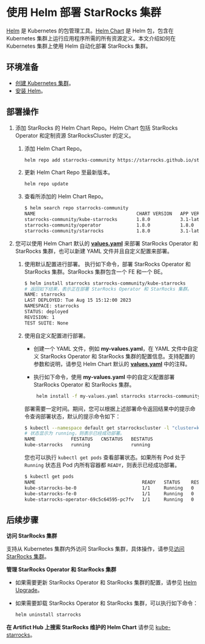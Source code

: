 # 使用 Helm 部署 StarRocks 集群

[Helm](https://helm.sh/) 是 Kubernetes 的包管理工具。[Helm Chart](https://helm.sh/docs/topics/charts/) 是 Helm 包，包含在 Kubernetes 集群上运行应用程序所需的所有资源定义。本文介绍如何在 Kubernetes 集群上使用 Helm 自动化部署 StarRocks 集群。

## 环境准备

- [创建 Kubernetes 集群](./sr_operator.md#创建-kubernetes-集群)。
- [安装 Helm](https://helm.sh/docs/intro/quickstart/)。

## 部署操作

1. 添加 StarRocks 的 Helm Chart Repo。Helm Chart 包括 StarRocks Operator 和定制资源 StarRocksCluster 的定义。
    1. 添加 Helm Chart Repo。

       ```Bash
       helm repo add starrocks-community https://starrocks.github.io/starrocks-kubernetes-operator
       ```

    2. 更新 Helm Chart Repo 至最新版本。

       ```Bash
       helm repo update
       ```

    3. 查看所添加的 Helm Chart Repo。

       ```Bash
       $ helm search repo starrocks-community
       NAME                                     CHART VERSION   APP VERSION   DESCRIPTION
       starrocks-community/kube-starrocks       1.8.0           3.1-latest    kube-starrocks includes two subcharts, starrock...
       starrocks-community/operator             1.8.0           1.8.0         A Helm chart for StarRocks operator
       starrocks-community/starrocks            1.8.0           3.1-latest    A Helm chart for StarRocks cluster
       ```

2. 您可以使用 Helm Chart 默认的 **[values.yaml](https://github.com/StarRocks/starrocks-kubernetes-operator/blob/main/helm-charts/charts/kube-starrocks/values.yaml)** 来部署 StarRocks Operator 和 StarRocks 集群，也可以新建 YAML 文件并且自定义配置来部署。

    1. 使用默认配置进行部署。
       执行如下命令，部署 StarRocks Operator 和 StarRocks 集群。StarRocks 集群包含一个 FE 和一个 BE。

       ```Bash
       $ helm install starrocks starrocks-community/kube-starrocks
       # 返回如下结果，表示正在部署 StarRocks Operator 和 StarRocks 集群。
       NAME: starrocks
       LAST DEPLOYED: Tue Aug 15 15:12:00 2023
       NAMESPACE: starrocks
       STATUS: deployed
       REVISION: 1
       TEST SUITE: None
       ```

    2. 使用自定义配置进行部署。
        - 创建一个 YAML 文件，例如 **my-values.yaml**，在 YAML 文件中自定义 StarRocks Operator 和 StarRocks
          集群的配置信息。支持配置的参数和说明，请参见 Helm Chart 默认的 **[values.yaml](https://github.com/StarRocks/starrocks-kubernetes-operator/blob/main/helm-charts/charts/kube-starrocks/values.yaml)** 中的注释。
        - 执行如下命令，使用 **my-values.yaml** 中的自定义配置部署 StarRocks Operator 和 StarRocks 集群。

          ```Bash
           helm install -f my-values.yaml starrocks starrocks-community/kube-starrocks
          ```

        部署需要一定时间。期间，您可以根据上述部署命令返回结果中的提示命令查询部署状态，默认的提示命令如下：

       ```Bash
       $ kubectl --namespace default get starrockscluster -l "cluster=kube-starrocks"
       # 状态显示为 running，则表示已经成功部署。
       NAME             FESTATUS   CNSTATUS   BESTATUS
       kube-starrocks   running               running
       ```

       您也可以执行 `kubectl get pods` 查看部署状态。如果所有 Pod 处于 `Running` 状态且 Pod 内所有容器都 `READY`，则表示已经成功部署。

       ```Bash
       $ kubectl get pods
       NAME                                       READY   STATUS    RESTARTS   AGE
       kube-starrocks-be-0                        1/1     Running   0          2m50s
       kube-starrocks-fe-0                        1/1     Running   0          4m31s
       kube-starrocks-operator-69c5c64595-pc7fv   1/1     Running   0          4m50s
       ```

## 后续步骤

**访问 StarRocks 集群**

支持从 Kubernetes 集群内外访问 StarRocks 集群，具体操作，请参见[访问 StarRocks 集群](./sr_operator.md#访问-starrocks-集群)。

**管理 StarRocks Operator 和 StarRocks 集群**

- 如果需要更新 StarRocks Operator 和 StarRocks 集群的配置，请参见 [Helm Upgrade](https://helm.sh/docs/helm/helm_upgrade/)。
- 如果需要卸载 StarRocks Operator 和 StarRocks 集群，可以执行如下命令：

    ```Bash
    helm uninstall starrocks
    ```

**在 Artifict Hub 上搜索 StarRocks 维护的 Helm Chart**
请参见 [kube-starrocks](https://artifacthub.io/packages/helm/kube-starrocks/kube-starrocks)。

